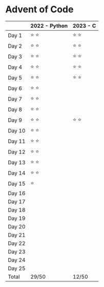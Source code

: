 # Advent of Code

|        | 2022 - Python | 2023 - C      |
| ------ | ------------- | ------------- |
| Day 1  | :star: :star: | :star: :star: |
| Day 2  | :star: :star: | :star: :star: |
| Day 3  | :star: :star: | :star: :star: |
| Day 4  | :star: :star: | :star: :star: |
| Day 5  | :star: :star: | :star: :star: |
| Day 6  | :star: :star: |               |
| Day 7  | :star: :star: |               |
| Day 8  | :star: :star: |               |
| Day 9  | :star: :star: | :star: :star: |
| Day 10 | :star: :star: |               | 
| Day 11 | :star: :star: |               |
| Day 12 | :star: :star: |               |
| Day 13 | :star: :star: |               |
| Day 14 | :star: :star: |               |
| Day 15 | :star:        |               |
| Day 16 |               |               |
| Day 17 |               |               |
| Day 18 |               |               |
| Day 19 |               |               |
| Day 20 |               |               |
| Day 21 |               |               |
| Day 22 |               |               |
| Day 23 |               |               |
| Day 24 |               |               |
| Day 25 |               |               |
| Total  | 29/50         | 12/50         |